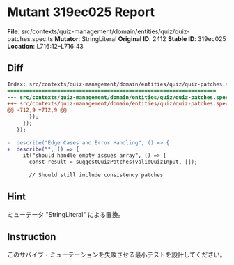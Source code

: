 # Mutant 319ec025 Report

**File**: src/contexts/quiz-management/domain/entities/quiz/quiz-patches.spec.ts
**Mutator**: StringLiteral
**Original ID**: 2412
**Stable ID**: 319ec025
**Location**: L716:12–L716:43

## Diff

```diff
Index: src/contexts/quiz-management/domain/entities/quiz/quiz-patches.spec.ts
===================================================================
--- src/contexts/quiz-management/domain/entities/quiz/quiz-patches.spec.ts	original
+++ src/contexts/quiz-management/domain/entities/quiz/quiz-patches.spec.ts	mutated #2412
@@ -712,9 +712,9 @@
       });
     });
   });
 
-  describe("Edge Cases and Error Handling", () => {
+  describe("", () => {
     it("should handle empty issues array", () => {
       const result = suggestQuizPatches(validQuizInput, []);
 
       // Should still include consistency patches
```

## Hint

ミューテータ "StringLiteral" による置換。

## Instruction

このサバイブ・ミューテーションを失敗させる最小テストを設計してください。
